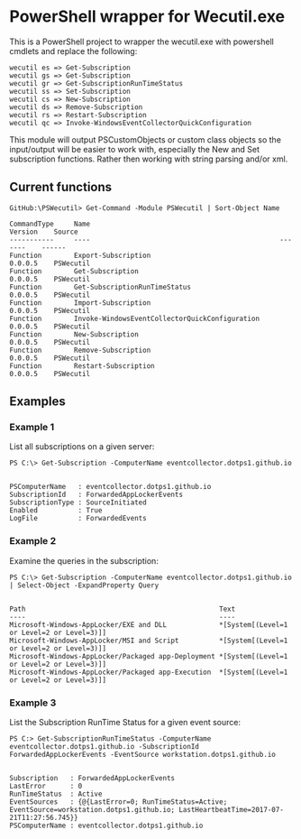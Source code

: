 # PowerShell wrapper for Wecutil.exe
This is a PowerShell project to wrapper the wecutil.exe with powershell cmdlets and replace the following:

```
wecutil es => Get-Subscription
wecutil gs => Get-Subscription
wecutil gr => Get-SubscriptionRunTimeStatus
wecutil ss => Set-Subscription
wecutil cs => New-Subscription
wecutil ds => Remove-Subscription
wecutil rs => Restart-Subscription
wecutil qc => Invoke-WindowsEventCollectorQuickConfiguration
```

This module will output PSCustomObjects or custom class objects so the input/output will be easier to work with, especially the New and Set subscription functions.
Rather then working with string parsing and/or xml.

## Current functions

```
GitHub:\PSWecutil> Get-Command -Module PSWecutil | Sort-Object Name

CommandType     Name                                               Version    Source
-----------     ----                                               -------    ------
Function        Export-Subscription                                0.0.0.5    PSWecutil
Function        Get-Subscription                                   0.0.0.5    PSWecutil
Function        Get-SubscriptionRunTimeStatus                      0.0.0.5    PSWecutil
Function        Import-Subscription                                0.0.0.5    PSWecutil
Function        Invoke-WindowsEventCollectorQuickConfiguration     0.0.0.5    PSWecutil
Function        New-Subscription                                   0.0.0.5    PSWecutil
Function        Remove-Subscription                                0.0.0.5    PSWecutil
Function        Restart-Subscription                               0.0.0.5    PSWecutil
```

## Examples

### Example 1
List all subscriptions on a given server:

```
PS C:\> Get-Subscription -ComputerName eventcollector.dotps1.github.io


PSComputerName   : eventcollector.dotps1.github.io
SubscriptionId   : ForwardedAppLockerEvents
SubscriptionType : SourceInitiated
Enabled          : True
LogFile          : ForwardedEvents
```

### Example 2
Examine the queries in the subscription:

```
PS C:\> Get-Subscription -ComputerName eventcollector.dotps1.github.io | Select-Object -ExpandProperty Query


Path                                                Text
----                                                ----
Microsoft-Windows-AppLocker/EXE and DLL             *[System[(Level=1  or Level=2 or Level=3)]]
Microsoft-Windows-AppLocker/MSI and Script          *[System[(Level=1  or Level=2 or Level=3)]]
Microsoft-Windows-AppLocker/Packaged app-Deployment *[System[(Level=1  or Level=2 or Level=3)]]
Microsoft-Windows-AppLocker/Packaged app-Execution  *[System[(Level=1  or Level=2 or Level=3)]]
```

### Example 3
List the Subscription RunTime Status for a given event source:

```
PS C:> Get-SubscriptionRunTimeStatus -ComputerName eventcollector.dotps1.github.io -SubscriptionId ForwardedAppLockerEvents -EventSource workstation.dotps1.github.io


Subscription   : ForwardedAppLockerEvents
LastError      : 0
RunTimeStatus  : Active
EventSources   : {@{LastError=0; RunTimeStatus=Active; EventSource=workstation.dotps1.github.io; LastHeartbeatTime=2017-07-21T11:27:56.745}}
PSComputerName : eventcollector.dotps1.github.io
```
